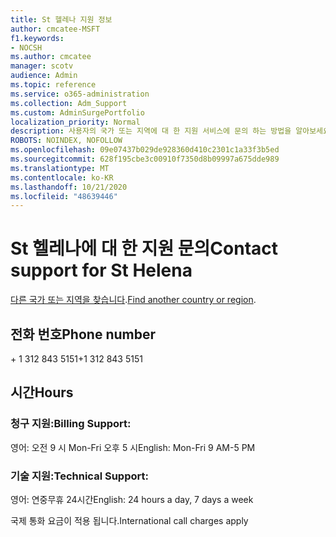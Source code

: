 ```yaml
---
title: St 헬레나 지원 정보
author: cmcatee-MSFT
f1.keywords:
- NOCSH
ms.author: cmcatee
manager: scotv
audience: Admin
ms.topic: reference
ms.service: o365-administration
ms.collection: Adm_Support
ms.custom: AdminSurgePortfolio
localization_priority: Normal
description: 사용자의 국가 또는 지역에 대 한 지원 서비스에 문의 하는 방법을 알아보세요.
ROBOTS: NOINDEX, NOFOLLOW
ms.openlocfilehash: 09e07437b029de928360d410c2301c1a33f3b5ed
ms.sourcegitcommit: 628f195cbe3c00910f7350d8b09997a675dde989
ms.translationtype: MT
ms.contentlocale: ko-KR
ms.lasthandoff: 10/21/2020
ms.locfileid: "48639446"
---
```

# <a name="contact-support-for-st-helena"></a><span data-ttu-id="ce81a-103">St 헬레나에 대 한 지원 문의</span><span class="sxs-lookup"><span data-stu-id="ce81a-103">Contact support for St Helena</span></span>

<span data-ttu-id="ce81a-104">[다른 국가 또는 지역을 찾습니다](../contact-support-for-business-products.md).</span><span class="sxs-lookup"><span data-stu-id="ce81a-104">[Find another country or region](../contact-support-for-business-products.md).</span></span>

## <a name="phone-number"></a><span data-ttu-id="ce81a-105">전화 번호</span><span class="sxs-lookup"><span data-stu-id="ce81a-105">Phone number</span></span>
<span data-ttu-id="ce81a-106">+ 1 312 843 5151</span><span class="sxs-lookup"><span data-stu-id="ce81a-106">+1 312 843 5151</span></span>

## <a name="hours"></a><span data-ttu-id="ce81a-107">시간</span><span class="sxs-lookup"><span data-stu-id="ce81a-107">Hours</span></span>
### <a name="billing-support"></a><span data-ttu-id="ce81a-108">청구 지원:</span><span class="sxs-lookup"><span data-stu-id="ce81a-108">Billing Support:</span></span>

<span data-ttu-id="ce81a-109">영어: 오전 9 시 Mon-Fri 오후 5 시</span><span class="sxs-lookup"><span data-stu-id="ce81a-109">English: Mon-Fri 9 AM-5 PM</span></span>

### <a name="technical-support"></a><span data-ttu-id="ce81a-110">기술 지원:</span><span class="sxs-lookup"><span data-stu-id="ce81a-110">Technical Support:</span></span>

<span data-ttu-id="ce81a-111">영어: 연중무휴 24시간</span><span class="sxs-lookup"><span data-stu-id="ce81a-111">English: 24 hours a day, 7 days a week</span></span>

<span data-ttu-id="ce81a-112">국제 통화 요금이 적용 됩니다.</span><span class="sxs-lookup"><span data-stu-id="ce81a-112">International call charges apply</span></span>
